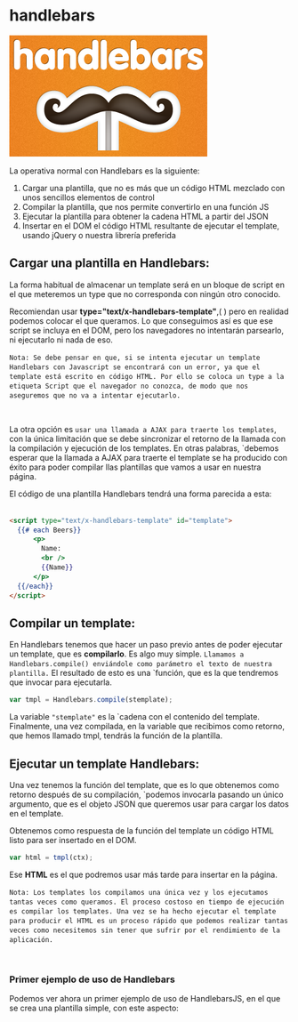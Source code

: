 # handlebars

<img src="https://github.com/jovihu10/handlebars/blob/master/practicas/practica1_plantillas/img/logo.png">



La operativa normal con Handlebars es la siguiente:

1. Cargar una plantilla, que no es más que un código HTML mezclado con unos sencillos elementos de control
2. Compilar la plantilla, que nos permite convertirlo en una función JS
3. Ejecutar la plantilla para obtener la cadena HTML a partir del JSON
4. Insertar en el DOM el código HTML resultante de ejecutar el template, usando jQuery o nuestra librería preferida

<h2>Cargar una plantilla en Handlebars:</h2>

La forma habitual de almacenar un template será en un bloque de script en el que meteremos un type que no corresponda con ningún otro conocido. 

Recomiendan usar **type="text/x-handlebars-template"**,( <script id="nombreTemplate" type="text/x-handlebars-template"></script>) pero en realidad podemos colocar el que queramos. Lo que conseguimos así es que ese script se incluya en el DOM, pero los navegadores no intentarán parsearlo, ni ejecutarlo ni nada de eso.

`Nota: Se debe pensar en que, si se intenta ejecutar un template Handlebars con Javascript se encontrará con un error, ya que el template está escrito en código HTML. Por ello se coloca un type a la etiqueta Script que el navegador no conozca, de modo que nos aseguremos que no va a intentar ejecutarlo.`

</br>

La otra opción es `usar una llamada a AJAX para traerte los templates`, con la única limitación que se debe sincronizar el retorno de la llamada con la compilación y ejecución de los templates. En otras palabras, `debemos esperar que la llamada a AJAX para traerte el template se ha producido con éxito para poder compilar llas plantillas que vamos a usar en nuestra página.

El código de una plantilla Handlebars tendrá una forma parecida a esta:

```html

<script type="text/x-handlebars-template" id="template">
  {{# each Beers}}
      <p>
        Name:
        <br /> 
        {{Name}} 
      </p>
  {{/each}}
</script>

```

<h2>Compilar un template:</h2>

En Handlebars tenemos que hacer un paso previo antes de poder ejecutar un template, que es **compilarlo**. Es algo muy simple. `Llamamos a Handlebars.compile() enviándole como parámetro el texto de nuestra plantilla.` El resultado de esto es una `función, que es la que tendremos que invocar para ejecutarla.

```javascript
var tmpl = Handlebars.compile(stemplate);
```

La variable `"stemplate"` es la `cadena con el contenido del template. Finalmente, una vez compilada, en la variable que recibimos como retorno, que hemos llamado tmpl, tendrás la función de la plantilla.

<h2>Ejecutar un template Handlebars:</h2>

Una vez tenemos la función del template, que es lo que obtenemos como retorno después de su compilación, `podemos invocarla pasando un único argumento, que es el objeto JSON que queremos usar para cargar los datos en el template.

Obtenemos como respuesta de la función del template un código HTML listo para ser insertado en el DOM.

```javascript
var html = tmpl(ctx);
```

Ese **HTML** es el que podremos usar más tarde para insertar en la página.

`Nota: Los templates los compilamos una única vez y los ejecutamos tantas veces como queramos. El proceso costoso en tiempo de ejecución es compilar los templates. Una vez se ha hecho ejecutar el template para producir el HTML es un proceso rápido que podemos realizar tantas veces como necesitemos sin tener que sufrir por el rendimiento de la aplicación.`

</br>

<h3>Primer ejemplo de uso de Handlebars</h3>

Podemos ver ahora un primer ejemplo de uso de HandlebarsJS, en el que se crea una plantilla simple, con este aspecto:



